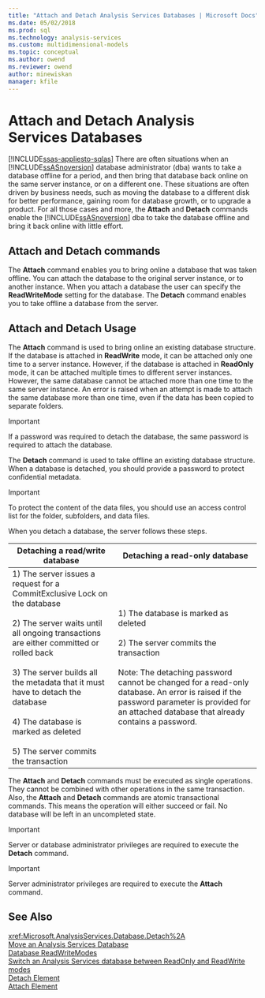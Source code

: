 ```yaml
---
title: "Attach and Detach Analysis Services Databases | Microsoft Docs"
ms.date: 05/02/2018
ms.prod: sql
ms.technology: analysis-services
ms.custom: multidimensional-models
ms.topic: conceptual
ms.author: owend
ms.reviewer: owend
author: minewiskan
manager: kfile
---
```

# Attach and Detach Analysis Services Databases
[!INCLUDE[ssas-appliesto-sqlas](../includes/ssas-appliesto-sqlas.md)]
  There are often situations when an [!INCLUDE[ssASnoversion](../includes/ssasnoversion-md.md)] database administrator (dba) wants to take a database offline for a period, and then bring that database back online on the same server instance, or on a different one. These situations are often driven by business needs, such as moving the database to a different disk for better performance, gaining room for database growth, or to upgrade a product. For all those cases and more, the **Attach** and **Detach** commands enable the [!INCLUDE[ssASnoversion](../includes/ssasnoversion-md.md)] dba to take the database offline and bring it back online with little effort.  
  
## Attach and Detach commands  
 The **Attach** command enables you to bring online a database that was taken offline. You can attach the database to the original server instance, or to another instance. When you attach a database the user can specify the **ReadWriteMode** setting for the database. The **Detach** command enables you to take offline a database from the server.  
  
## Attach and Detach Usage  
 The **Attach** command is used to bring online an existing database structure. If the database is attached in **ReadWrite** mode, it can be attached only one time to a server instance. However, if the database is attached in **ReadOnly** mode, it can be attached multiple times to different server instances. However, the same database cannot be attached more than one time to the same server instance. An error is raised when an attempt is made to attach the same database more than one time, even if the data has been copied to separate folders.  
  
> [!IMPORTANT]  
>  If a password was required to detach the database, the same password is required to attach the database.  
  
 The **Detach** command is used to take offline an existing database structure. When a database is detached, you should provide a password to protect confidential metadata.  
  
> [!IMPORTANT]  
>  To protect the content of the data files, you should use an access control list for the folder, subfolders, and data files.  
  
 When you detach a database, the server follows these steps.  
  
|Detaching a read/write database|Detaching a read-only database|  
|--------------------------------------|-------------------------------------|  
|1) The server issues a request for a CommitExclusive Lock on the database<br /><br /> 2) The server waits until all ongoing transactions are either committed or rolled back<br /><br /> 3) The server builds all the metadata that it must have to detach the database<br /><br /> 4) The database is marked as deleted<br /><br /> 5) The server commits the transaction|1) The database is marked as deleted<br /><br /> 2) The server commits the transaction<br /><br /> Note: The detaching password cannot be changed for a read-only database. An error is raised if the password parameter is provided for an attached database that already contains a password.|  
  
 The **Attach** and **Detach** commands must be executed as single operations. They cannot be combined with other operations in the same transaction. Also, the **Attach** and **Detach** commands are atomic transactional commands. This means the operation will either succeed or fail. No database will be left in an uncompleted state.  
  
> [!IMPORTANT]  
>  Server or database administrator privileges are required to execute the **Detach** command.  
  
> [!IMPORTANT]  
>  Server administrator privileges are required to execute the **Attach** command.  
  
## See Also  
 <xref:Microsoft.AnalysisServices.Database.Detach%2A>   
 [Move an Analysis Services Database](../../analysis-services/multidimensional-models/move-an-analysis-services-database.md)   
 [Database ReadWriteModes](../../analysis-services/multidimensional-models/database-readwritemodes.md)   
 [Switch an Analysis Services database between ReadOnly and ReadWrite modes](../../analysis-services/multidimensional-models/switch-an-analysis-services-database-between-readonly-and-readwrite-modes.md)   
 [Detach Element](https://docs.microsoft.com/analysis-services/xmla/xml-elements-commands/detach-element)   
 [Attach Element](https://docs.microsoft.com/analysis-services/xmla/xml-elements-commands/attach-element)  
  
  
